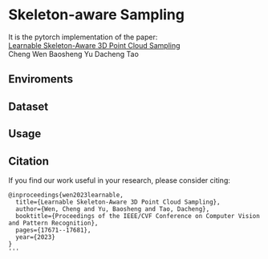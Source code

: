 # Skeleton-aware Sampling

It is the pytorch implementation of the paper:  
[Learnable Skeleton-Aware 3D Point Cloud Sampling](https://openaccess.thecvf.com/content/CVPR2023/papers/Wen_Learnable_Skeleton-Aware_3D_Point_Cloud_Sampling_CVPR_2023_paper.pdf)  
Cheng Wen Baosheng Yu Dacheng Tao

## Enviroments

## Dataset

## Usage

## Citation
If you find our work useful in your research, please consider citing:
```
@inproceedings{wen2023learnable,
  title={Learnable Skeleton-Aware 3D Point Cloud Sampling},
  author={Wen, Cheng and Yu, Baosheng and Tao, Dacheng},
  booktitle={Proceedings of the IEEE/CVF Conference on Computer Vision and Pattern Recognition},
  pages={17671--17681},
  year={2023}
}
'''
